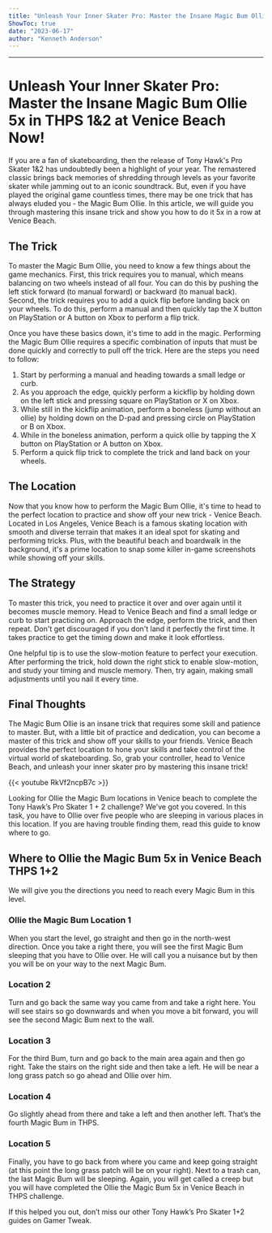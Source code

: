 ```yaml
---
title: "Unleash Your Inner Skater Pro: Master the Insane Magic Bum Ollie 5x in THPS 1&2 at Venice Beach Now!"
ShowToc: true 
date: "2023-06-17"
author: "Kenneth Anderson"
---
```

*****
# Unleash Your Inner Skater Pro: Master the Insane Magic Bum Ollie 5x in THPS 1&2 at Venice Beach Now!

If you are a fan of skateboarding, then the release of Tony Hawk's Pro Skater 1&2 has undoubtedly been a highlight of your year. The remastered classic brings back memories of shredding through levels as your favorite skater while jamming out to an iconic soundtrack. But, even if you have played the original game countless times, there may be one trick that has always eluded you - the Magic Bum Ollie. In this article, we will guide you through mastering this insane trick and show you how to do it 5x in a row at Venice Beach.

## The Trick

To master the Magic Bum Ollie, you need to know a few things about the game mechanics. First, this trick requires you to manual, which means balancing on two wheels instead of all four. You can do this by pushing the left stick forward (to manual forward) or backward (to manual back). Second, the trick requires you to add a quick flip before landing back on your wheels. To do this, perform a manual and then quickly tap the X button on PlayStation or A button on Xbox to perform a flip trick.

Once you have these basics down, it's time to add in the magic. Performing the Magic Bum Ollie requires a specific combination of inputs that must be done quickly and correctly to pull off the trick. Here are the steps you need to follow:

1. Start by performing a manual and heading towards a small ledge or curb.
2. As you approach the edge, quickly perform a kickflip by holding down on the left stick and pressing square on PlayStation or X on Xbox.
3. While still in the kickflip animation, perform a boneless (jump without an ollie) by holding down on the D-pad and pressing circle on PlayStation or B on Xbox.
4. While in the boneless animation, perform a quick ollie by tapping the X button on PlayStation or A button on Xbox.
5. Perform a quick flip trick to complete the trick and land back on your wheels.

## The Location

Now that you know how to perform the Magic Bum Ollie, it's time to head to the perfect location to practice and show off your new trick - Venice Beach. Located in Los Angeles, Venice Beach is a famous skating location with smooth and diverse terrain that makes it an ideal spot for skating and performing tricks. Plus, with the beautiful beach and boardwalk in the background, it's a prime location to snap some killer in-game screenshots while showing off your skills.

## The Strategy

To master this trick, you need to practice it over and over again until it becomes muscle memory. Head to Venice Beach and find a small ledge or curb to start practicing on. Approach the edge, perform the trick, and then repeat. Don't get discouraged if you don't land it perfectly the first time. It takes practice to get the timing down and make it look effortless.

One helpful tip is to use the slow-motion feature to perfect your execution. After performing the trick, hold down the right stick to enable slow-motion, and study your timing and muscle memory. Then, try again, making small adjustments until you nail it every time.

## Final Thoughts

The Magic Bum Ollie is an insane trick that requires some skill and patience to master. But, with a little bit of practice and dedication, you can become a master of this trick and show off your skills to your friends. Venice Beach provides the perfect location to hone your skills and take control of the virtual world of skateboarding. So, grab your controller, head to Venice Beach, and unleash your inner skater pro by mastering this insane trick!

{{< youtube RkVf2ncpB7c >}} 



Looking for Ollie the Magic Bum locations in Venice beach to complete the Tony Hawk’s Pro Skater 1 + 2 challenge? We’ve got you covered. In this task, you have to Ollie over five people who are sleeping in various places in this location. If you are having trouble finding them, read this guide to know where to go.
 
## Where to Ollie the Magic Bum 5x in Venice Beach THPS 1+2
 
We will give you the directions you need to reach every Magic Bum in this level.
 
### Ollie the Magic Bum Location 1
 

 
When you start the level, go straight and then go in the north-west direction. Once you take a right there, you will see the first Magic Bum sleeping that you have to Ollie over. He will call you a nuisance but by then you will be on your way to the next Magic Bum.
 
### Location 2
 
Turn and go back the same way you came from and take a right here. You will see stairs so go downwards and when you move a bit forward, you will see the second Magic Bum next to the wall.
 
### Location 3
 
For the third Bum, turn and go back to the main area again and then go right. Take the stairs on the right side and then take a left. He will be near a long grass patch so go ahead and Ollie over him.
 
### Location 4
 
Go slightly ahead from there and take a left and then another left. That’s the fourth Magic Bum in THPS.
 
### Location 5
 
Finally, you have to go back from where you came and keep going straight (at this point the long grass patch will be on your right). Next to a trash can, the last Magic Bum will be sleeping. Again, you will get called a creep but you will have completed the Ollie the Magic Bum 5x in Venice Beach in THPS challenge.
 
If this helped you out, don’t miss our other Tony Hawk’s Pro Skater 1+2 guides on Gamer Tweak.




